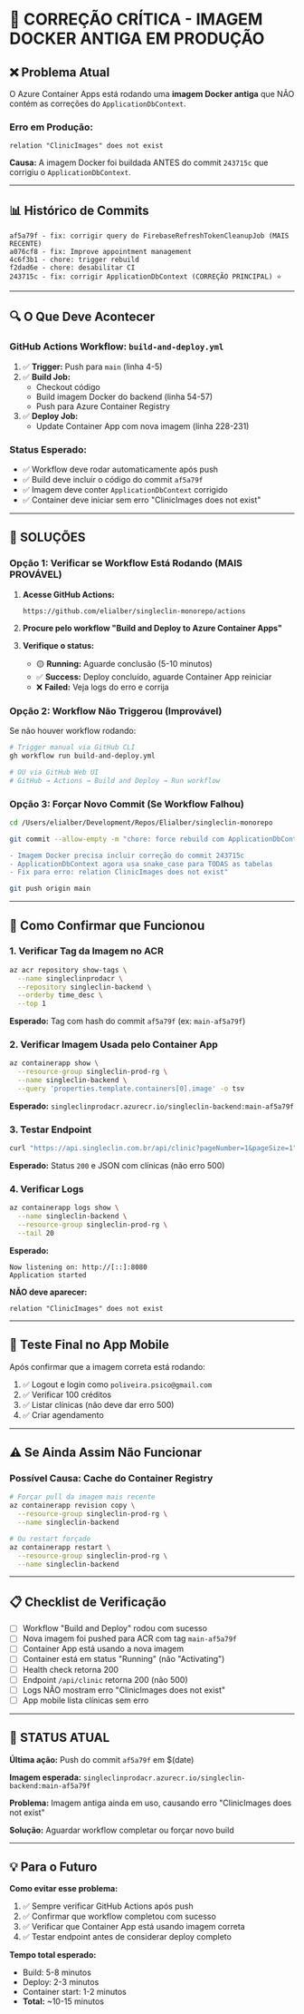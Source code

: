 # 🚨 CORREÇÃO CRÍTICA - IMAGEM DOCKER ANTIGA EM PRODUÇÃO

## ❌ Problema Atual

O Azure Container Apps está rodando uma **imagem Docker antiga** que NÃO contém as correções do
`ApplicationDbContext`.

### Erro em Produção:

```
relation "ClinicImages" does not exist
```

**Causa:** A imagem Docker foi buildada ANTES do commit `243715c` que corrigiu o
`ApplicationDbContext`.

---

## 📊 Histórico de Commits

```
af5a79f - fix: corrigir query do FirebaseRefreshTokenCleanupJob (MAIS RECENTE)
a076cf8 - fix: Improve appointment management
4c6f3b1 - chore: trigger rebuild
f2dad6e - chore: desabilitar CI
243715c - fix: corrigir ApplicationDbContext (CORREÇÃO PRINCIPAL) ⭐
```

---

## 🔍 O Que Deve Acontecer

### GitHub Actions Workflow: `build-and-deploy.yml`

1. ✅ **Trigger:** Push para `main` (linha 4-5)
2. ✅ **Build Job:**
   - Checkout código
   - Build imagem Docker do backend (linha 54-57)
   - Push para Azure Container Registry
3. ✅ **Deploy Job:**
   - Update Container App com nova imagem (linha 228-231)

### Status Esperado:

- ✅ Workflow deve rodar automaticamente após push
- ✅ Build deve incluir o código do commit `af5a79f`
- ✅ Imagem deve conter `ApplicationDbContext` corrigido
- ✅ Container deve iniciar sem erro "ClinicImages does not exist"

---

## 🔧 SOLUÇÕES

### Opção 1: Verificar se Workflow Está Rodando (MAIS PROVÁVEL)

1. **Acesse GitHub Actions:**

   ```
   https://github.com/elialber/singleclin-monorepo/actions
   ```

2. **Procure pelo workflow "Build and Deploy to Azure Container Apps"**

3. **Verifique o status:**
   - 🟡 **Running:** Aguarde conclusão (5-10 minutos)
   - ✅ **Success:** Deploy concluído, aguarde Container App reiniciar
   - ❌ **Failed:** Veja logs do erro e corrija

### Opção 2: Workflow Não Triggerou (Improvável)

Se não houver workflow rodando:

```bash
# Trigger manual via GitHub CLI
gh workflow run build-and-deploy.yml

# OU via GitHub Web UI
# GitHub → Actions → Build and Deploy → Run workflow
```

### Opção 3: Forçar Novo Commit (Se Workflow Falhou)

```bash
cd /Users/elialber/Development/Repos/Elialber/singleclin-monorepo

git commit --allow-empty -m "chore: force rebuild com ApplicationDbContext corrigido

- Imagem Docker precisa incluir correção do commit 243715c
- ApplicationDbContext agora usa snake_case para TODAS as tabelas
- Fix para erro: relation ClinicImages does not exist"

git push origin main
```

---

## 🎯 Como Confirmar que Funcionou

### 1. Verificar Tag da Imagem no ACR

```bash
az acr repository show-tags \
  --name singleclinprodacr \
  --repository singleclin-backend \
  --orderby time_desc \
  --top 1
```

**Esperado:** Tag com hash do commit `af5a79f` (ex: `main-af5a79f`)

### 2. Verificar Imagem Usada pelo Container App

```bash
az containerapp show \
  --resource-group singleclin-prod-rg \
  --name singleclin-backend \
  --query 'properties.template.containers[0].image' -o tsv
```

**Esperado:** `singleclinprodacr.azurecr.io/singleclin-backend:main-af5a79f`

### 3. Testar Endpoint

```bash
curl "https://api.singleclin.com.br/api/clinic?pageNumber=1&pageSize=1"
```

**Esperado:** Status `200` e JSON com clínicas (não erro 500)

### 4. Verificar Logs

```bash
az containerapp logs show \
  --name singleclin-backend \
  --resource-group singleclin-prod-rg \
  --tail 20
```

**Esperado:**

```
Now listening on: http://[::]:8080
Application started
```

**NÃO deve aparecer:**

```
relation "ClinicImages" does not exist
```

---

## 📱 Teste Final no App Mobile

Após confirmar que a imagem correta está rodando:

1. ✅ Logout e login como `poliveira.psico@gmail.com`
2. ✅ Verificar 100 créditos
3. ✅ Listar clínicas (não deve dar erro 500)
4. ✅ Criar agendamento

---

## ⚠️ Se Ainda Assim Não Funcionar

### Possível Causa: Cache do Container Registry

```bash
# Forçar pull da imagem mais recente
az containerapp revision copy \
  --resource-group singleclin-prod-rg \
  --name singleclin-backend

# Ou restart forçado
az containerapp restart \
  --resource-group singleclin-prod-rg \
  --name singleclin-backend
```

---

## 📋 Checklist de Verificação

- [ ] Workflow "Build and Deploy" rodou com sucesso
- [ ] Nova imagem foi pushed para ACR com tag `main-af5a79f`
- [ ] Container App está usando a nova imagem
- [ ] Container está em status "Running" (não "Activating")
- [ ] Health check retorna 200
- [ ] Endpoint `/api/clinic` retorna 200 (não 500)
- [ ] Logs NÃO mostram erro "ClinicImages does not exist"
- [ ] App mobile lista clínicas sem erro

---

## 🎯 STATUS ATUAL

**Última ação:** Push do commit `af5a79f` em $(date)

**Imagem esperada:** `singleclinprodacr.azurecr.io/singleclin-backend:main-af5a79f`

**Problema:** Imagem antiga ainda em uso, causando erro "ClinicImages does not exist"

**Solução:** Aguardar workflow completar ou forçar novo build

---

## 💡 Para o Futuro

**Como evitar esse problema:**

1. ✅ Sempre verificar GitHub Actions após push
2. ✅ Confirmar que workflow completou com sucesso
3. ✅ Verificar que Container App está usando imagem correta
4. ✅ Testar endpoint antes de considerar deploy completo

**Tempo total esperado:**

- Build: 5-8 minutos
- Deploy: 2-3 minutos
- Container start: 1-2 minutos
- **Total:** ~10-15 minutos
